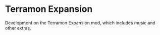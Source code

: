 # Terramon Expansion
 Development on the Terramon Expansion mod, which includes music and other extras.
